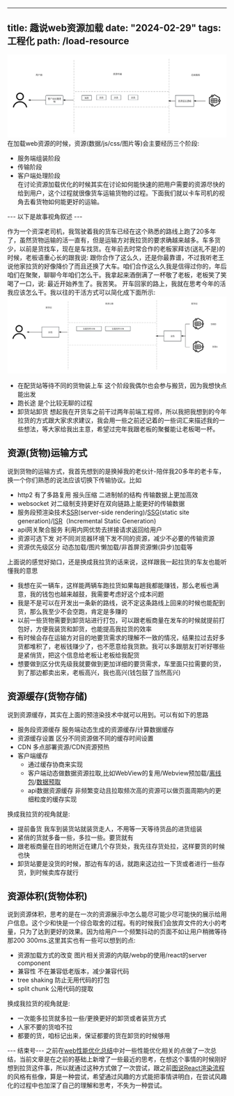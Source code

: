 <!--
 * @Author: sunhao12 sunhao12@kuaishou.com
 * @Date: 2024-03-01 00:57:53
 * @LastEditors: sunhao12 sunhao12@kuaishou.com
 * @LastEditTime: 2024-03-11 19:23:40
 * @FilePath: /blog/src/post/thought/thoughtAboutResource.md
 * @Description: 这是默认设置,请设置`customMade`, 打开koroFileHeader查看配置 进行设置: https://github.com/OBKoro1/koro1FileHeader/wiki/%E9%85%8D%E7%BD%AE
-->
---
title: 趣说web资源加载
date: "2024-02-29"
tags: 工程化
path: /load-resource
---

![web资源加载](./thoughtStatic/thoughtAboutResource/custom.jpg)
在加载web资源的时候，资源(数据/js/css/图片等)会主要经历三个阶段:
* 服务端组装阶段
* 传输阶段
* 客户端处理阶段  
在讨论资源加载优化的时候其实在讨论如何能快速的把用户需要的资源尽快的给到用户，这个过程就很像货车运输货物的过程。下面我们就以卡车司机的视角去看货物如何能更好的运输。

--- 以下是故事视角叙述 ---

作为一个资深老司机，我驾驶着我的货车已经在这个熟悉的路线上跑了20多年了，虽然货物运输的活一直有，但是运输方对我拉货的要求确越来越多。车多货少，以前是货找车，现在是车找货。在年前去时常合作的老板家拜访(送礼不是)的时候，老板语重心长的跟我说: 跟你合作了这么久，还是你最靠谱，不过我听老王说他家拉货的好像降价了而且还换了大车。咱们合作这么久我是信得过你的，年后咱们在聚聚，聊聊今年咱们怎么干。我拿起来酒倒满了一杯敬了老板，老板笑了笑喝了一口，说: 最近开始养生了。我苦笑。
开车回家的路上，我就在思考今年的活我应该怎么干。我以往的干活方式可以简化成下面所示:
![送货流程](./thoughtStatic/thoughtAboutResource/transfer.jpg)  
* 在配货站等待不同的货物装上车 这个阶段我偶尔也会参与搬货，因为我想快点能出发
* 跑长途 是个比较无聊的过程
* 卸货站卸货 
想起我在开货车之前干过两年前端工程师，所以我把我想到的今年拉货的方式跟大家求求建议，我会用一些之前还记着的一些词汇来描述我的一些想法，等大家给我出主意，希望过完年我跟老板的聚餐能让老板喝一杯。

## 资源(货物)运输方式
说到货物的运输方式，我首先想到的是换掉我的老伙计-陪伴我20多年的老卡车，换一个你们熟悉的说法应该切换下传输协议。比如
* http2 有了多路复用 报头压缩 二进制帧的结构 传输数据上更加高效
* websocket 对二级制支持更好在双向链路上能更好的传输数据
* 服务段预渲染技术[SSR](https://www.patterns.dev/posts/server-side-rendering)(server-side rendering)/[SSG](https://www.patterns.dev/posts/static-rendering)(static site generation)/[ISR](https://www.patterns.dev/posts/incremental-static-rendering)（Incremental Static Generation)
* api网关聚合服务 利用内网优势去拼接请求返回给用户
* 资源可选下发 对不同浏览器环境下发不同的资源，减少不必要的传输资源
* 资源优先级区分 动态加载/图片懒加载/非首屏资源懒(异步)加载等


上面说的感觉好拗口，还是换成我拉货的话来说，这样跟我一起拉货的车友也能听懂我的意思
* 我想在买一辆车，这样能两辆车跑拉货如果每趟我都能赚钱，那么老板也满意，我的钱包也越来越鼓，我需要考虑好这个成本问题
* 我是不是可以在开发出一条新的路线，说不定这条路线上回来的时候也能配到货，那么我至少不会空跑，肯定是多赚的
* 以前一些货物需要到卸货站进行打包，可以跟老板商量在发车的时候就提前打包好，方便我装货和卸货，也能提高我拉货的效率
* 有时候会存在运输方对目的地要货需求的理解不一致的情况，结果拉过去好多货都堆积了，老板钱赚少了，也不愿意给我货款。我可以多跟朋友打听好哪些是紧俏货，把这个信息给老板让老板给我配货
* 想要做到区分优先级我就要做到更加详细的要货需求，车里面只拉需要的货，到了那边都卖出来，老板高兴，我也高兴(钱包鼓了当然高兴)

## 资源缓存(货物存储)
说到资源缓存，其实在上面的预渲染技术中就可以用到。可以有如下的思路
* 服务段资源缓存 服务端动态生成的资源缓存/计算数据缓存
* 资源缓存设置 区分不同资源做不同的缓存时间设置
* CDN 多点部署资源/CDN资源预热
* 客户端缓存 
    * 通过缓存协商来实现
    * 客户端动态做数据资源拉取,比如WebView的复用/Webview预加载/[离线包](https://icantunderstand.github.io/blog/cross-platform-offline)/[数据预取](https://icantunderstand.github.io/blog/cross-platform-prefetch)
    * api数据资源缓存 非频繁变动且拉取频次高的资源可以做页面周期内的更细粒度的缓存实现

换成我拉货的视角就是:
* 提前备货 我车到装货站就装货走人，不用等一天等待货品的进货组装
* 紧俏的货就多备一些，多拉一些。要货就有
* 跟老板商量在目的地附近在建几个存货处，我先往存货处拉，这样要货的时候也快
* 卸货站要是没货的时候，那边有车的话，就跑来这边拉一下货或者进行一些存货，到时候卖库存就行

## 资源体积(货物体积)
说到资源体积，思考的是在一次的资源展示中怎么能尽可能少尽可能快的展示给用户信息。这个少和快是一个综合取舍的过程。有的时候我们会放弃文件的大小的考量，只为了达到更好的效果。因为给用户一个频繁抖动的页面不如让用户稍微等待那200 300ms.这里其实也有一些可以想到的点:
* 资源加载方式的改变 图片相关资源的内联/webp的使用/react的server component
* 兼容性 不在兼容低老版本，减少兼容代码
* tree shaking 防止无用代码的打包
* split chunk 公用代码的提取

换成我拉货的视角就是:
* 一次能多拉货就多拉一些/更换更好的卸货或者装货方式
* 人家不要的货咱不拉
* 都要的货，咱标记出来，保证都要的货在卸货的时候够用


--- 结束号---
之前在[web性能优化总结](https://icantunderstand.github.io/blog/h5-performance)中对一些性能优化相关的点做了一次总结，当前文章是在之前的基础上新增了一些最近的思考，在想这个事情的时候刚好想到拉货这件事，所以就通过这种方式做了一次尝试，跟之前[图说React渲染流程](https://icantunderstand.github.io/blog/react-render-interpretation)的风格有些像，算是一种尝试，希望通过风趣的方式能把事情讲明白，在尝试风趣化的过程中也加深了自己的理解和思考，不失为一种尝试。


